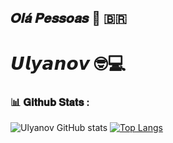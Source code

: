 ## 𝑶𝒍𝒂́ 𝑷𝒆𝒔𝒔𝒐𝒂𝒔 👋 :brazil:

# 𝙐𝙡𝙮𝙖𝙣𝙤𝙫 🤓💻


### 📊 𝐆𝐢𝐭𝐡𝐮𝐛 𝐒𝐭𝐚𝐭𝐬 :
![Ulyanov GitHub stats](https://github-readme-stats.vercel.app/api?username=Labashm&show_icons=true&theme=radical) 
[![Top Langs](https://github-readme-stats.vercel.app/api/top-langs/?username=Labashm&layout=compact)](https://github.com/anuraghazra/github-readme-stats)



